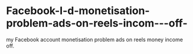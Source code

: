 # Facebook-I-d-monetisation-problem-ads-on-reels-incom---off-
my Facebook account monetisation problem ads on reels money income off.
